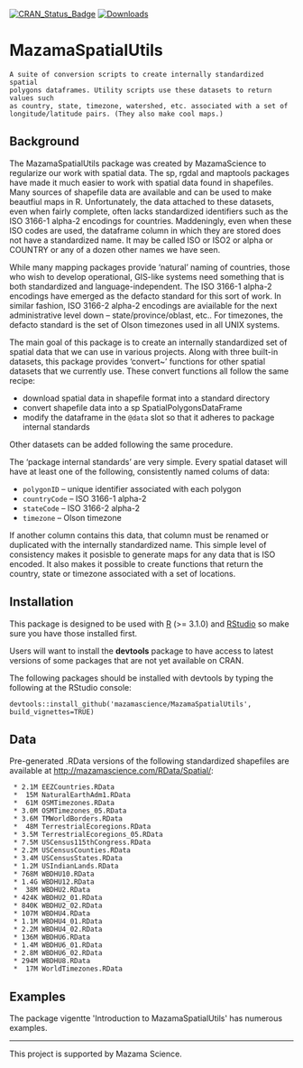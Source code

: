 <!-- [![Build Status](https://travis-ci.org/mazamascience/MazamaSpatialUtils.svg)](https://travis-ci.org/mazamascience/MazamaSpatialUtils) -->
<!-- [![Coverage Status](https://coveralls.io/repos/mazamascience/MazamaSpatialUtils/badge.svg?branch=master&service=github)](https://coveralls.io/github/mazamascience/MazamaSpatialUtils?branch=master) -->
[![CRAN\_Status\_Badge](http://www.r-pkg.org/badges/version/MazamaSpatialUtils)](https://cran.r-project.org/package=MazamaSpatialUtils)
[![Downloads](http://cranlogs.r-pkg.org/badges/MazamaSpatialUtils)](https://cran.r-project.org/package=MazamaSpatialUtils)

# MazamaSpatialUtils

```
A suite of conversion scripts to create internally standardized spatial
polygons dataframes. Utility scripts use these datasets to return values such
as country, state, timezone, watershed, etc. associated with a set of 
longitude/latitude pairs. (They also make cool maps.)
```

## Background

The MazamaSpatialUtils package was created by MazamaScience to regularize our
work with spatial data. The sp, rgdal and maptools packages have made it much
easier to work with spatial data found in shapefiles. Many sources of shapefile
data are available and can be used to make beautfiul maps in R. Unfortunately,
the data attached to these datasets, even when fairly complete, often lacks
standardized identifiers such as the ISO 3166-1 alpha-2 encodings for countries.
Maddeningly, even when these ISO codes are used, the dataframe column in which
they are stored does not have a standardized name. It may be called ISO or ISO2
or alpha or COUNTRY or any of a dozen other names we have seen.

While many mapping packages provide ‘natural’ naming of countries, those who
wish to develop operational, GIS-like systems need something that is both
standardized and language-independent. The ISO 3166-1 alpha-2 encodings have
emerged as the defacto standard for this sort of work. In similar fashion, ISO
3166-2 alpha-2 encodings are aviailable for the next administrative level down –
state/province/oblast, etc.. For timezones, the defacto standard is the set of
Olson timezones used in all UNIX systems.

The main goal of this package is to create an internally standardized set of
spatial data that we can use in various projects. Along with three built-in
datasets, this package provides ‘convert~’ functions for other spatial datasets
that we currently use. These convert functions all follow the same recipe:

 * download spatial data in shapefile format into a standard directory
 * convert shapefile data into a sp SpatialPolygonsDataFrame
 * modify the dataframe in the `@data` slot so that it adheres to package internal standards

Other datasets can be added following the same procedure.

The ‘package internal standards’ are very simple. Every spatial dataset will
have at least one of the following, consistently named colums of data:

 * `polygonID` – unique identifier associated with each polygon
 * `countryCode` – ISO 3166-1 alpha-2
 * `stateCode` – ISO 3166-2 alpha-2
 * `timezone` – Olson timezone

If another column contains this data, that column must be renamed or
duplicated with the internally standardized name. This simple level of
consistency makes it posisble to generate maps for any data that is ISO encoded.
It also makes it possible to create functions that return the country, state or
timezone associated with a set of locations.


## Installation

This package is designed to be used with [R](https://cran.r-project.org) (>= 3.1.0)
and [RStudio](http://rstudio.com) so make sure you have those installed first.

Users will want to install the **devtools** package to have access to latest versions 
of some packages that are not yet available on CRAN.

The following packages should be installed with devtools by typing the following at the RStudio console:

``` devtools::install_github('mazamascience/MazamaSpatialUtils', build_vignettes=TRUE) ```

## Data

Pre-generated .RData versions of the following standardized shapefiles are available
at http://mazamascience.com/RData/Spatial/:

```
 * 2.1M	EEZCountries.RData
 *  15M	NaturalEarthAdm1.RData
 *  61M	OSMTimezones.RData
 * 3.0M	OSMTimezones_05.RData
 * 3.6M	TMWorldBorders.RData
 *  48M	TerrestrialEcoregions.RData
 * 3.5M	TerrestrialEcoregions_05.RData
 * 7.5M	USCensus115thCongress.RData
 * 2.2M	USCensusCounties.RData
 * 3.4M	USCensusStates.RData
 * 1.2M	USIndianLands.RData
 * 768M	WBDHU10.RData
 * 1.4G	WBDHU12.RData
 *  38M	WBDHU2.RData
 * 424K	WBDHU2_01.RData
 * 840K	WBDHU2_02.RData
 * 107M	WBDHU4.RData
 * 1.1M	WBDHU4_01.RData
 * 2.2M	WBDHU4_02.RData
 * 136M	WBDHU6.RData
 * 1.4M	WBDHU6_01.RData
 * 2.8M	WBDHU6_02.RData
 * 294M	WBDHU8.RData
 *  17M	WorldTimezones.RData
```

## Examples

The package vigentte 'Introduction to MazamaSpatialUtils' has numerous examples.


----

This project is supported by Mazama Science.


